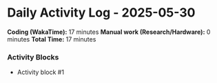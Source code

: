 # Daily Activity Log - 2025-05-30

**Coding (WakaTime):** 17 minutes
**Manual work (Research/Hardware):** 0 minutes
**Total Time:** 17 minutes

### Activity Blocks
- Activity block #1

